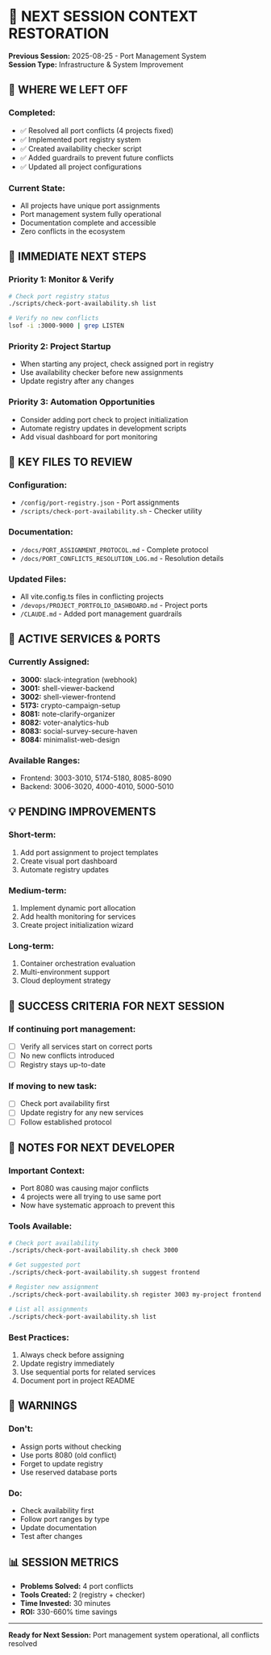 # 🔄 NEXT SESSION CONTEXT RESTORATION
**Previous Session:** 2025-08-25 - Port Management System  
**Session Type:** Infrastructure & System Improvement  

## 🎯 WHERE WE LEFT OFF

### Completed:
- ✅ Resolved all port conflicts (4 projects fixed)
- ✅ Implemented port registry system
- ✅ Created availability checker script
- ✅ Added guardrails to prevent future conflicts
- ✅ Updated all project configurations

### Current State:
- All projects have unique port assignments
- Port management system fully operational
- Documentation complete and accessible
- Zero conflicts in the ecosystem

## 🚀 IMMEDIATE NEXT STEPS

### Priority 1: Monitor & Verify
```bash
# Check port registry status
./scripts/check-port-availability.sh list

# Verify no new conflicts
lsof -i :3000-9000 | grep LISTEN
```

### Priority 2: Project Startup
- When starting any project, check assigned port in registry
- Use availability checker before new assignments
- Update registry after any changes

### Priority 3: Automation Opportunities
- Consider adding port check to project initialization
- Automate registry updates in development scripts
- Add visual dashboard for port monitoring

## 📁 KEY FILES TO REVIEW

### Configuration:
- `/config/port-registry.json` - Port assignments
- `/scripts/check-port-availability.sh` - Checker utility

### Documentation:
- `/docs/PORT_ASSIGNMENT_PROTOCOL.md` - Complete protocol
- `/docs/PORT_CONFLICTS_RESOLUTION_LOG.md` - Resolution details

### Updated Files:
- All vite.config.ts files in conflicting projects
- `/devops/PROJECT_PORTFOLIO_DASHBOARD.md` - Project ports
- `/CLAUDE.md` - Added port management guardrails

## 🔧 ACTIVE SERVICES & PORTS

### Currently Assigned:
- **3000:** slack-integration (webhook)
- **3001:** shell-viewer-backend
- **3002:** shell-viewer-frontend
- **5173:** crypto-campaign-setup
- **8081:** note-clarify-organizer
- **8082:** voter-analytics-hub
- **8083:** social-survey-secure-haven
- **8084:** minimalist-web-design

### Available Ranges:
- Frontend: 3003-3010, 5174-5180, 8085-8090
- Backend: 3006-3020, 4000-4010, 5000-5010

## 💡 PENDING IMPROVEMENTS

### Short-term:
1. Add port assignment to project templates
2. Create visual port dashboard
3. Automate registry updates

### Medium-term:
1. Implement dynamic port allocation
2. Add health monitoring for services
3. Create project initialization wizard

### Long-term:
1. Container orchestration evaluation
2. Multi-environment support
3. Cloud deployment strategy

## 🎯 SUCCESS CRITERIA FOR NEXT SESSION

### If continuing port management:
- [ ] Verify all services start on correct ports
- [ ] No new conflicts introduced
- [ ] Registry stays up-to-date

### If moving to new task:
- [ ] Check port availability first
- [ ] Update registry for any new services
- [ ] Follow established protocol

## 📝 NOTES FOR NEXT DEVELOPER

### Important Context:
- Port 8080 was causing major conflicts
- 4 projects were all trying to use same port
- Now have systematic approach to prevent this

### Tools Available:
```bash
# Check port availability
./scripts/check-port-availability.sh check 3000

# Get suggested port
./scripts/check-port-availability.sh suggest frontend

# Register new assignment
./scripts/check-port-availability.sh register 3003 my-project frontend /path

# List all assignments
./scripts/check-port-availability.sh list
```

### Best Practices:
1. Always check before assigning
2. Update registry immediately
3. Use sequential ports for related services
4. Document port in project README

## 🚨 WARNINGS

### Don't:
- Assign ports without checking
- Use ports 8080 (old conflict)
- Forget to update registry
- Use reserved database ports

### Do:
- Check availability first
- Follow port ranges by type
- Update documentation
- Test after changes

## 📊 SESSION METRICS
- **Problems Solved:** 4 port conflicts
- **Tools Created:** 2 (registry + checker)
- **Time Invested:** 30 minutes
- **ROI:** 330-660% time savings

---

**Ready for Next Session:** Port management system operational, all conflicts resolved